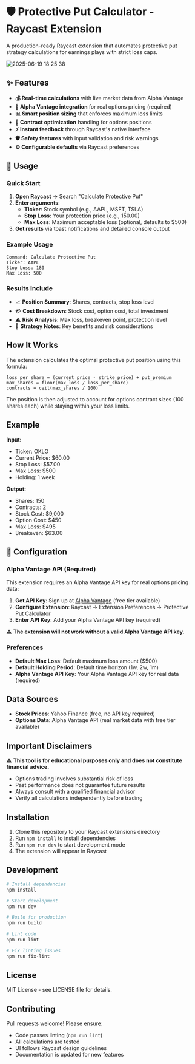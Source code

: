 # 🛡️ Protective Put Calculator - Raycast Extension

A production-ready Raycast extension that automates protective put strategy calculations for earnings plays with strict loss caps.

![2025-06-19 18 25 38](https://github.com/user-attachments/assets/5be9b7b0-6d75-4160-bb27-bbe7419712ba)


## ✨ Features

- **💰 Real-time calculations** with live market data from Alpha Vantage
- **🔗 Alpha Vantage integration** for real options pricing (required)
- **📊 Smart position sizing** that enforces maximum loss limits
- **🎯 Contract optimization** handling for options positions
- **⚡ Instant feedback** through Raycast's native interface
- **🛡️ Safety features** with input validation and risk warnings
- **⚙️ Configurable defaults** via Raycast preferences

## 🚀 Usage

### Quick Start
1. **Open Raycast** → Search "Calculate Protective Put"
2. **Enter arguments**:
   - **Ticker**: Stock symbol (e.g., AAPL, MSFT, TSLA)
   - **Stop Loss**: Your protection price (e.g., 150.00)
   - **Max Loss**: Maximum acceptable loss (optional, defaults to $500)
3. **Get results** via toast notifications and detailed console output

### Example Usage
```
Command: Calculate Protective Put
Ticker: AAPL
Stop Loss: 180
Max Loss: 500
```

### Results Include
- 📈 **Position Summary**: Shares, contracts, stop loss level
- 💳 **Cost Breakdown**: Stock cost, option cost, total investment
- ⚠️ **Risk Analysis**: Max loss, breakeven point, protection level
- 📝 **Strategy Notes**: Key benefits and risk considerations

## How It Works

The extension calculates the optimal protective put position using this formula:

```
loss_per_share = (current_price - strike_price) + put_premium
max_shares = floor(max_loss / loss_per_share)
contracts = ceil(max_shares / 100)
```

The position is then adjusted to account for options contract sizes (100 shares each) while staying within your loss limits.

## Example

**Input:**
- Ticker: OKLO
- Current Price: $60.00
- Stop Loss: $57.00
- Max Loss: $500
- Holding: 1 week

**Output:**
- Shares: 150
- Contracts: 2
- Stock Cost: $9,000
- Option Cost: $450
- Max Loss: $495
- Breakeven: $63.00

## 🔧 Configuration

### Alpha Vantage API (Required)

This extension requires an Alpha Vantage API key for real options pricing data:

1. **Get API Key**: Sign up at [Alpha Vantage](https://www.alphavantage.co/support/#api-key) (free tier available)
2. **Configure Extension**: Raycast → Extension Preferences → Protective Put Calculator
3. **Enter API Key**: Add your Alpha Vantage API key (required)

⚠️ **The extension will not work without a valid Alpha Vantage API key.**

### Preferences

- **Default Max Loss**: Default maximum loss amount ($500)
- **Default Holding Period**: Default time horizon (1w, 2w, 1m)
- **Alpha Vantage API Key**: Your Alpha Vantage API key for real data (required)

## Data Sources

- **Stock Prices**: Yahoo Finance (free, no API key required)
- **Options Data**: Alpha Vantage API (real market data with free tier available)

## Important Disclaimers

⚠️ **This tool is for educational purposes only and does not constitute financial advice.**

- Options trading involves substantial risk of loss
- Past performance does not guarantee future results
- Always consult with a qualified financial advisor
- Verify all calculations independently before trading

## Installation

1. Clone this repository to your Raycast extensions directory
2. Run `npm install` to install dependencies
3. Run `npm run dev` to start development mode
4. The extension will appear in Raycast

## Development

```bash
# Install dependencies
npm install

# Start development
npm run dev

# Build for production
npm run build

# Lint code
npm run lint

# Fix linting issues
npm run fix-lint
```

## License

MIT License - see LICENSE file for details.

## Contributing

Pull requests welcome! Please ensure:
- Code passes linting (`npm run lint`)
- All calculations are tested
- UI follows Raycast design guidelines
- Documentation is updated for new features
